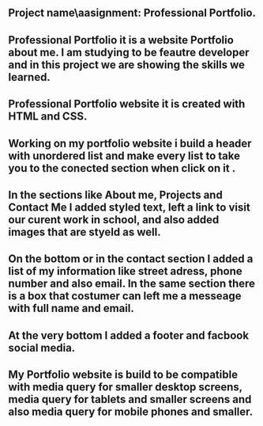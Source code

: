 ## Project name\aasignment:  Professional Portfolio.

## Professional Portfolio it is a website Portfolio about me. I am studying to be feautre developer and in this project we are showing the skills we learned.

## Professional Portfolio website it is created with HTML and CSS.
## Working on my portfolio website i build a header with unordered list and make every list to take you to the conected section when click on it .

## In the sections like About me, Projects and Contact Me  I added styled text, left a link to visit our curent work in school, and also added images that are styeld as well.

## On the bottom or in the contact section I added a list of my information like street adress, phone number and also email. In the same section there is a box that costumer can left me a messeage with full name and email.
 
## At the very bottom I added a footer and facbook social media.

##  My Portfolio website is build to be compatible  with media query for smaller desktop screens, media query for tablets and smaller screens and also media query for mobile phones and smaller. 
